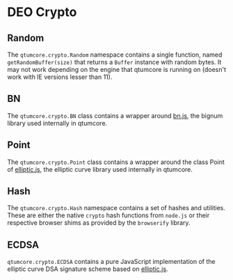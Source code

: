# DEO Crypto

## Random
The `qtumcore.crypto.Random` namespace contains a single function, named `getRandomBuffer(size)` that returns a `Buffer` instance with random bytes. It may not work depending on the engine that qtumcore is running on (doesn't work with IE versions lesser than 11).

## BN
The `qtumcore.crypto.BN` class contains a wrapper around [bn.js](https://github.com/indutny/bn.js), the bignum library used internally in qtumcore.

## Point
The `qtumcore.crypto.Point` class contains a wrapper around the class Point of [elliptic.js](https://github.com/indutny/elliptic), the elliptic curve library used internally in qtumcore.

## Hash
The `qtumcore.crypto.Hash` namespace contains a set of hashes and utilities. These are either the native `crypto` hash functions from `node.js` or their respective browser shims as provided by the `browserify` library.

## ECDSA
`qtumcore.crypto.ECDSA` contains a pure JavaScript implementation of the elliptic curve DSA signature scheme based on [elliptic.js](https://github.com/indutny/elliptic).
